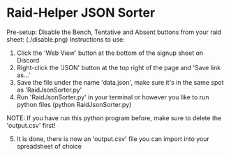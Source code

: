 # Raid-Helper JSON Sorter
Pre-setup:
Disable the Bench, Tentative and Absent buttons from your raid sheet:
(./disable.png)
Instructions to use:
1. Click the 'Web View' button at the bottom of the signup sheet on Discord
2. Right-click the 'JSON' button at the top right of the page and 'Save link as...'
3. Save the file under the name 'data.json', make sure it's in the same spot as 'RaidJsonSorter.py'
4. Run 'RaidJsonSorter.py' in your terminal or however you like to run python files (python RaidJsonSorter.py)

NOTE: If you have run this python program before, make sure to delete the 'output.csv' first!

5. It is done, there is now an 'output.csv' file you can import into your spreadsheet of choice
